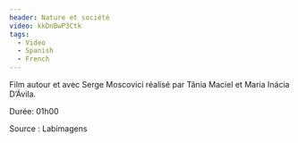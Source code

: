 ```yaml
---
header: Nature et société
video: kkDnBwP3Ctk
tags:
  - Video
  - Spanish
  - French
---
```

Film autour et avec Serge Moscovici réalisé par Tânia Maciel et Maria Inácia D’Ávila.

Durée: 01h00

Source : Labimagens
